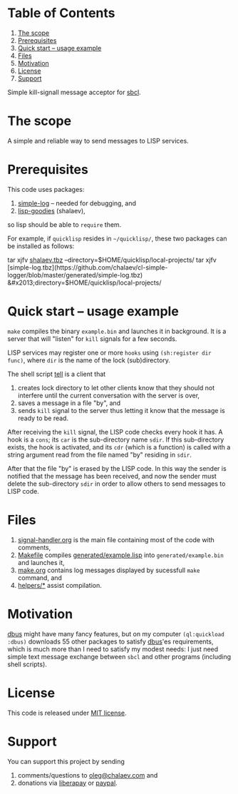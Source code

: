 
# Table of Contents

1.  [The scope](#org5639878)
2.  [Prerequisites](#orgb4af67f)
3.  [Quick start – usage example](#org34aed28)
4.  [Files](#orgb38177a)
5.  [Motivation](#org7b816fe)
6.  [License](#orge596808)
7.  [Support](#org2165c99)

Simple kill-signall message acceptor for [sbcl](http://www.sbcl.org/).


<a id="org5639878"></a>

# The scope

A simple and reliable way to send messages to LISP services.


<a id="orgb4af67f"></a>

# Prerequisites

This code uses packages:

1.  [simple-log](https://github.com/chalaev/cl-simple-logger)  – needed for debugging, and
2.  [lisp-goodies](https://github.com/chalaev/lisp-goodies) (shalaev),

so lisp should be able to `require` them.

For example, if `quicklisp` resides in `~/quicklisp/`,
these two packages can be installed as follows:

tar xjfv [shalaev.tbz](https://github.com/chalaev/lisp-goodies/blob/master/generated/shalaev.tbz) &#x2013;directory=$HOME/quicklisp/local-projects/   
tar xjfv [simple-log.tbz](https://github.com/chalaev/cl-simple-logger/blob/master/generated/simple-log.tbz) &#x2013;directory=$HOME/quicklisp/local-projects/


<a id="org34aed28"></a>

# Quick start – usage example

`make` compiles the binary `example.bin` and launches it in background.
It is a server that will "listen" for `kill` signals for a few seconds.

LISP services may register one or more `hooks` using `(sh:register dir func)`,
where `dir` is the name of the lock (sub)directory.

The shell script [tell](generated/tell) is a client that

1.  creates lock directory to let other clients know that they should not interfere until the current conversation with the server is over,
2.  saves a message in a file "by", and
3.  sends `kill` signal to the server thus letting it know that the message is ready to be read.

After receiving the `kill` signal, the LISP code checks every hook it has.
A hook is a `cons`; its `car` is the sub-directory name `sdir`.
If this sub-directory exists, the hook is activated, and its `cdr` (which is a function)
is called with a string argument read from the file named "by" residing in `sdir`.

After that the file "by" is erased by the LISP code.
In this way the sender is notified that the message has been received,
and now the sender must delete the sub-directory `sdir` in order to allow others to send messages to LISP code.


<a id="orgb38177a"></a>

# Files

1.  [signal-handler.org](signal-handler.md) is the main file containing most of the code with comments,
2.  [Makefile](Makefile) compiles [generated/example.lisp](generated/example.lisp) into `generated/example.bin` and launches it,
3.  [make.org](make.md) contains log messages displayed by sucessfull `make` command, and
4.  [helpers/\*](helpers/) assist compilation.


<a id="org7b816fe"></a>

# Motivation

[dbus](https://github.com/death/dbus) might have many fancy features, but on my computer `(ql:quickload :dbus)` downloads 55 other packages to satisfy [dbus](https://github.com/death/dbus)'es requirements,
which is much more than I need to satisfy my modest needs: I just need simple text message exchange between `sbcl` and other programs (including shell scripts).


<a id="orge596808"></a>

# License

This code is released under [MIT license](https://mit-license.org/).


<a id="org2165c99"></a>

# Support

You can support this project by sending

1.  comments/questions to [oleg@chalaev.com](mailto:oleg@chalaev.com) and
2.  donations via [liberapay](https://liberapay.com/shalaev/donate) or [paypal](https://www.paypal.com/paypalme/chalaev).

